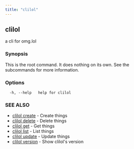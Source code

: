 ```yaml
---
title: "clilol"
---
```

## clilol

a cli for omg.lol

### Synopsis

This is the root command. It does nothing on its own.
See the subcommands for more information.

### Options

```
  -h, --help   help for clilol
```

### SEE ALSO

* [clilol create](clilol_create.md)	 - Create things
* [clilol delete](clilol_delete.md)	 - Delete things
* [clilol get](clilol_get.md)	 - Get things
* [clilol list](clilol_list.md)	 - List things
* [clilol update](clilol_update.md)	 - Update things
* [clilol version](clilol_version.md)	 - Show clilol's version

